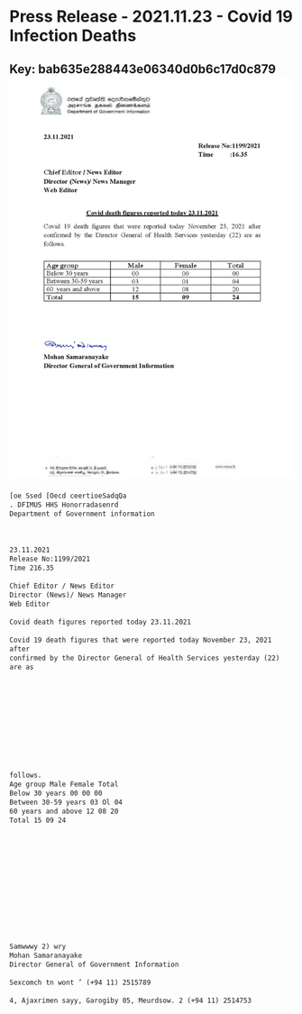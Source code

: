 # Press Release - 2021.11.23 - Covid 19 Infection Deaths 
Key: bab635e288443e06340d0b6c17d0c879 
![img](img/bab635e288443e06340d0b6c17d0c879.jpg)
---
```
[oe Ssed [Oecd ceertioeSadqQa
. DFIMUS HHS Honorradasenrd
Department of Government information

 

23.11.2021
Release No:1199/2021
Time 216.35

Chief Editor / News Editor
Director (News)/ News Manager
Web Editor

Covid death figures reported today 23.11.2021

Covid 19 death figures that were reported today November 23, 2021 after
confirmed by the Director General of Health Services yesterday (22) are as

 

 

 

 

 

follows.
Age group Male Female Total
Below 30 years 00 00 00
Between 30-59 years 03 Ol 04
60 years and above 12 08 20
Total 15 09 24

 

 

 

 

 

 

Samwwwy 2) wry
Mohan Samaranayake
Director General of Government Information

Sexcomch tn wont ’ (+94 11) 2515789

4, Ajaxrimen sayy, Garogiby 05, Meurdsow. 2 (+94 11) 2514753

    

```
